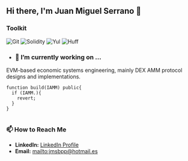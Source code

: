 ## Hi there, I'm Juan Miguel Serrano 👋
<h3>Toolkit</h3>
<p>
  <img alt="Git" src="https://img.shields.io/badge/-Git-F05032?style=flat-square&logo=git&logoColor=white" />
  <img alt="Solidity" src="https://img.shields.io/badge/-Solidity-363636?style=flat-square&logo=solidity&logoColor=white" />
  <img alt="Yul" src="https://img.shields.io/badge/-Yul-000000?style=flat-square&logo=ethereum&logoColor=white" />
  <img alt="Huff" src="https://img.shields.io/badge/-Huff-000000?style=flat-square&logo=ethereum&logoColor=white" />
</p>

- <h3>🔭 I’m currently working on ...</h3>

EVM-based economic systems engineering, mainly DEX AMM protocol designs and implementations.
```solidity
function build(IAMM) public{
  if (IAMM.){
    revert;
  }
}


```
<h3>📫 How to Reach Me</h3>
<ul>
  <li><strong>LinkedIn:</strong> <a href="https://www.linkedin.com/in/juan-miguel-serrano-barrera-56899b1a5/" target="_blank">LinkedIn Profile</a></li>
  <li><strong>Email:</strong> <a href="jmsbpp@hotmail.es">mailto:jmsbpp@hotmail.es</a></li>
</ul>
<!--
**JMSBPP/JMSBPP** is a ✨ _special_ ✨ repository because its `README.md` (this file) appears on your GitHub profile.


